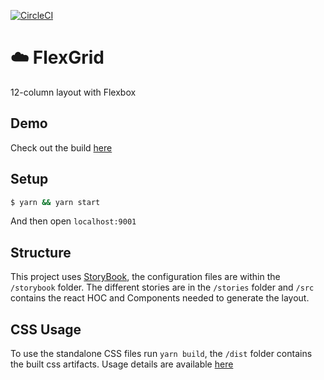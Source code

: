 [![CircleCI](https://circleci.com/gh/obartra/flexgrid/tree/master.svg?style=shield)](https://circleci.com/gh/obartra/flexgrid/tree/master)
# ☁️ FlexGrid

12-column layout with Flexbox

## Demo

Check out the build [here](https://obartra.github.io/flexgrid)

## Setup

```bash
$ yarn && yarn start
```

And then open `localhost:9001`

## Structure

This project uses [StoryBook](https://github.com/storybooks/storybook), the configuration files are within the `/storybook` folder. The different stories are in the `/stories` folder and `/src` contains the react HOC and Components needed to generate the layout.

## CSS Usage

To use the standalone CSS files run `yarn build`, the `/dist` folder contains the built css artifacts. Usage details are available [here](./CSS.md)
